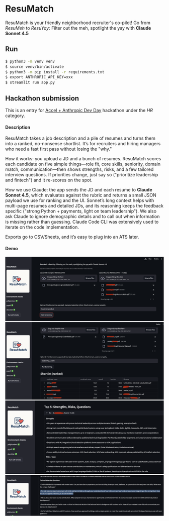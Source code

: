 # ResuMatch

ResuMatch is your friendly neighborhood recruiter's co-pilot! Go from *ResuMeh* to *ResuYay*: Filter out the meh, spotlight the yay with **Claude Sonnet 4.5**

## Run

```sh
$ python3 -m venv venv
$ source venv/bin/activate
$ python3 -m pip install -r requirements.txt
$ export ANTHROPIC_API_KEY=xxx
$ streamlit run app.py
```

## Hackathon submission

This is an entry for [Accel + Anthropic Dev Day](https://accel-anthropic-ai-dev-day.devpost.com/)
hackathon under the *HR* category.

#### Description

ResuMatch takes a job description and a pile of resumes and turns them into a
ranked, no-nonsense shortlist. It’s for recruiters and hiring managers who need
a fast first pass without losing the "why."

How it works: you upload a JD and a bunch of resumes. ResuMatch scores each
candidate on five simple things—role fit, core skills, seniority, domain match,
communication—then shows strengths, risks, and a few tailored interview
questions. If priorities change, just say so ("prioritize leadership and fintech")
and it re-scores on the spot.

How we use Claude: the app sends the JD and each resume to **Claude Sonnet 4.5**,
which evaluates against the rubric and returns a small JSON payload we use for
ranking and the UI. Sonnet’s long context helps with multi-page resumes and
detailed JDs, and its reasoning keeps the feedback specific ("strong Python +
payments, light on team leadership"). We also ask Claude to ignore demographic
details and to call out when information is missing rather than guessing. Claude
Code CLI was extensively used to iterate on the code implementation.

Exports go to CSV/Sheets, and it’s easy to plug into an ATS later.

#### Demo

![Screenshot-1](./demo/scr1.png)
![Screenshot-2](./demo/scr2.png)
![Screenshot-3](./demo/scr3.png)
![Screenshot-4](./demo/scr4.png)

